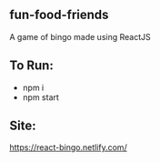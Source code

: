 ## fun-food-friends
A game of bingo made using ReactJS

## To Run:
* npm i
* npm start

## Site:
https://react-bingo.netlify.com/
